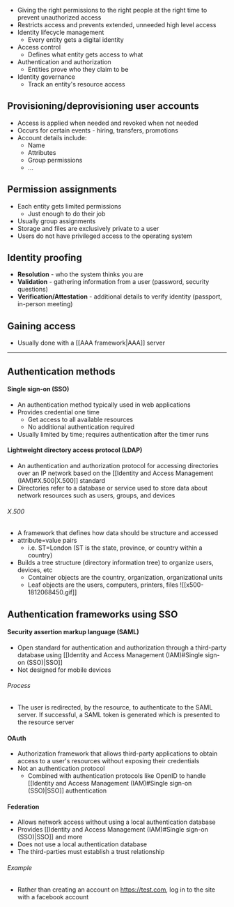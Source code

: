 - Giving the right permissions to the right people at the right time to prevent unauthorized access
- Restricts access and prevents extended, unneeded high level access
- Identity lifecycle management
	- Every entity gets a digital identity
- Access control
	- Defines what entity gets access to what
- Authentication and authorization
	- Entities prove who they claim to be
- Identity governance
	- Track an entity's resource access
## Provisioning/deprovisioning user accounts
- Access is applied when needed and revoked when not needed
- Occurs for certain events - hiring, transfers, promotions
- Account details include:
	- Name
	- Attributes
	- Group permissions
	- ...
## Permission assignments
- Each entity gets limited permissions
	- Just enough to do their job
- Usually group assignments
- Storage and files are exclusively private to a user
- Users do not have privileged access to the operating system
## Identity proofing
- **Resolution** - who the system thinks you are
- **Validation** - gathering information from a user (password, security questions)
- **Verification/Attestation** - additional details to verify identity (passport, in-person meeting)
## Gaining access
- Usually done with a [[AAA framework|AAA]] server
---
## Authentication methods
#### Single sign-on (SSO)
- An authentication method typically used in web applications
- Provides credential one time
	- Get access to all available resources
	- No additional authentication required
- Usually limited by time; requires authentication after the timer runs
#### Lightweight directory access protocol (LDAP)
- An authentication and authorization protocol for accessing directories over an IP network based on the [[Identity and Access Management (IAM)#X.500|X.500]] standard
- Directories refer to a database or service used to store data about network resources such as users, groups, and devices
###### X.500 
- A framework that defines how data should be structure and accessed
- attribute=value pairs
	- i.e. ST=London (ST is the state, province, or country within a country)
- Builds a tree structure (directory information tree) to organize users, devices, etc
	- Container objects are the country, organization, organizational units
	- Leaf objects are the users, computers, printers, files
![[x500-1812068450.gif]]
## Authentication frameworks using SSO
#### Security assertion markup language (SAML)
-  Open standard for authentication and authorization through a third-party database using [[Identity and Access Management (IAM)#Single sign-on (SSO)|SSO]]
- Not designed for mobile devices
###### Process
- The user is redirected, by the resource, to authenticate to the SAML server. If successful, a SAML token is generated which is presented to the resource server
#### OAuth
- Authorization framework that allows third-party applications to obtain access to a user's resources without exposing their credentials
- Not an authentication protocol
	- Combined with authentication protocols like OpenID to handle [[Identity and Access Management (IAM)#Single sign-on (SSO)|SSO]] authentication
#### Federation
- Allows network access without using a local authentication database
- Provides [[Identity and Access Management (IAM)#Single sign-on (SSO)|SSO]] and more
- Does not use a local authentication database
- The third-parties must establish a trust relationship
###### Example
- Rather than creating an account on https://test.com, log in to the site with a facebook account
